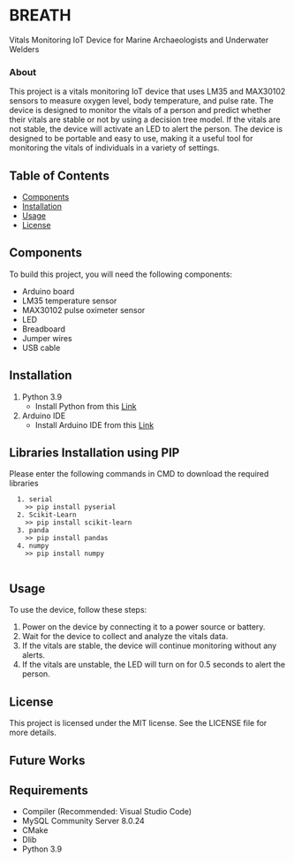 # BREATH
Vitals Monitoring IoT Device for Marine Archaeologists and Underwater Welders
                                                                                                                                     
### About
This project is a vitals monitoring IoT device that uses LM35 and MAX30102 sensors to measure oxygen level, body temperature, and pulse rate. The device is designed to monitor the vitals of a person and predict whether their vitals are stable or not by using a decision tree model. 
If the vitals are not stable, the device will activate an LED to alert the person. The device is designed to be portable and easy to use, making it a useful tool for monitoring the vitals of individuals in a variety of settings.


## Table of Contents

- [Components](#components)
- [Installation](#installation)
- [Usage](#usage)
- [License](#license)

## Components

To build this project, you will need the following components:

- Arduino board
- LM35 temperature sensor
- MAX30102 pulse oximeter sensor
- LED
- Breadboard
- Jumper wires
- USB cable

## Installation

1. Python 3.9
   * Install Python from this [Link](https://www.python.org/downloads/release/python-396/)
2. Arduino IDE
   * Install Arduino IDE from this [Link](https://www.arduino.cc/en/software)


## Libraries Installation using PIP
Please enter the following commands in CMD to download the required libraries
```
  1. serial
    >> pip install pyserial
  2. Scikit-Learn
    >> pip install scikit-learn
  3. panda
    >> pip install pandas
  4. numpy
    >> pip install numpy
  
```



## Usage

To use the device, follow these steps:

1. Power on the device by connecting it to a power source or battery.
2. Wait for the device to collect and analyze the vitals data.
3. If the vitals are stable, the device will continue monitoring without any alerts.
4. If the vitals are unstable, the LED will turn on for 0.5 seconds to alert the person.



## License
This project is licensed under the MIT license. See the LICENSE file for more details.

## Future Works
## Requirements
* Compiler (Recommended: Visual Studio Code)
* MySQL Community Server 8.0.24
* CMake
* Dlib
* Python 3.9









